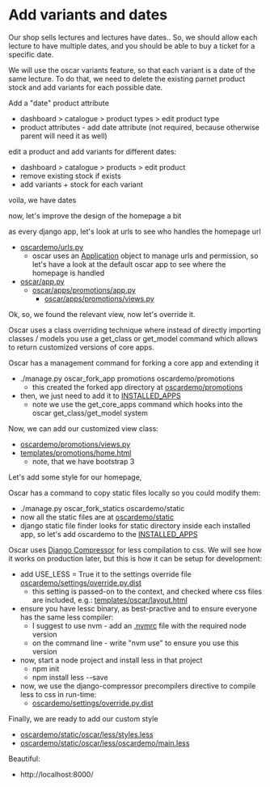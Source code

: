 # Add variants and dates

Our shop sells lectures and lectures have dates.. So, we should allow each lecture to have multiple dates, and you should be able to buy a ticket for a specific date.

We will use the oscar variants feature, so that each variant is a date of the same lecture. To do that, we need to delete the existing parnet product stock and add variants for each possible date.

Add a "date" product attribute
* dashboard > catalogue > product types > edit product type
* product attributes - add date attribute (not required, because otherwise parent will need it as well)

edit a product and add variants for different dates:
* dashboard > catalogue > products > edit product
* remove existing stock if exists
* add variants + stock for each variant

voila, we have dates

now, let's improve the design of the homepage a bit

as every django app, let's look at urls to see who handles the homepage url

* [oscardemo/urls.py](oscardemo/urls.py)
  * oscar uses an [Application](https://github.com/django-oscar/django-oscar/blob/1.1.1/src/oscar/core/application.py) object to manage urls and permission, so let's have a look at the default oscar app to see where the homepage is handled
* [oscar/app.py](https://github.com/django-oscar/django-oscar/blob/1.1.1/src/oscar/app.py)
  * [oscar/apps/promotions/app.py](https://github.com/django-oscar/django-oscar/blob/1.1.1/src/oscar/apps/promotions/app.py)
    * [oscar/apps/promotions/views.py](https://github.com/django-oscar/django-oscar/blob/1.1.1/src/oscar/apps/promotions/views.py)

Ok, so, we found the relevant view, now let's override it.

Oscar uses a class overriding technique where instead of directly importing classes / models you use a get_class or get_model command which allows to return customized versions of core apps.

Oscar has a management command for forking a core app and extending it

* ./manage.py oscar_fork_app promotions oscardemo/promotions
  * this created the forked app directory at [oscardemo/promotions](oscardemo/promotions)
* then, we just need to add it to [INSTALLED_APPS](oscardemo/settings/base.py)
  * note we use the get_core_apps command which hooks into the oscar get_class/get_model system

Now, we can add our customized view class:

* [oscardemo/promotions/views.py](oscardemo/promotions/views.py)
* [templates/promotions/home.html](templates/promotions/home.html)
  * note, that we have bootstrap 3

Let's add some style for our homepage,

Oscar has a command to copy static files locally so you could modify them:

* ./manage.py oscar_fork_statics oscardemo/static
* now all the static files are at [oscardemo/static](oscardemo/static)
* django static file finder looks for static directory inside each installed app, so let's add oscardemo to the [INSTALLED_APPS](oscardemo/settings/base.py)

Oscar uses [Django Compressor](https://django-compressor.readthedocs.org/en/latest/) for less compilation to css. We will see how it works on production later, but this is how it can be setup for development:

* add USE_LESS = True it to the settings override file [oscardemo/settings/override.py.dist](oscardemo/settings/override.py.dist)
  * this setting is passed-on to the context, and checked where css files are included, e.g.: [templates/oscar/layout.html](https://github.com/django-oscar/django-oscar/blob/1.1.1/src/oscar/templates/oscar/layout.html)
* ensure you have lessc binary, as best-practive and to ensure everyone has the same less compiler:
  * I suggest to use nvm - add an [.nvmrc](.nvmrc) file with the required node version
  * on the command line - write "nvm use" to ensure you use this version
* now, start a node project and install less in that project
  * npm init
  * npm install less --save
* now, we use the django-compressor precompilers directive to compile less to css in run-time:
  * [oscardemo/settings/override.py.dist](oscardemo/settings/override.py.dist)

Finally, we are ready to add our custom style

* [oscardemo/static/oscar/less/styles.less](oscardemo/static/oscar/less/styles.less)
* [oscardemo/static/oscar/less/oscardemo/main.less](oscardemo/static/oscar/less/oscardemo/main.less)

Beautiful:

* http://localhost:8000/



